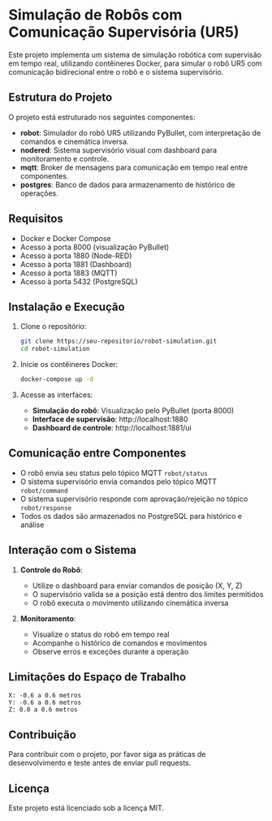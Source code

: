# Simulação de Robôs com Comunicação Supervisória (UR5)

Este projeto implementa um sistema de simulação robótica com supervisão em tempo real, utilizando contêineres Docker, para simular o robô UR5 com comunicação bidirecional entre o robô e o sistema supervisório.

## Estrutura do Projeto

O projeto está estruturado nos seguintes componentes:

- **robot**: Simulador do robô UR5 utilizando PyBullet, com interpretação de comandos e cinemática inversa.
- **nodered**: Sistema supervisório visual com dashboard para monitoramento e controle.
- **mqtt**: Broker de mensagens para comunicação em tempo real entre componentes.
- **postgres**: Banco de dados para armazenamento de histórico de operações.

## Requisitos

- Docker e Docker Compose
- Acesso à porta 8000 (visualização PyBullet)
- Acesso à porta 1880 (Node-RED)
- Acesso à porta 1881 (Dashboard)
- Acesso à porta 1883 (MQTT)
- Acesso à porta 5432 (PostgreSQL)

## Instalação e Execução

1. Clone o repositório:
   ```bash
   git clone https://seu-repositorio/robot-simulation.git
   cd robot-simulation
   ```

2. Inicie os contêineres Docker:
   ```bash
   docker-compose up -d
   ```

3. Acesse as interfaces:
   - **Simulação do robô**: Visualização pelo PyBullet (porta 8000)
   - **Interface de supervisão**: http://localhost:1880
   - **Dashboard de controle**: http://localhost:1881/ui

## Comunicação entre Componentes

- O robô envia seu status pelo tópico MQTT `robot/status`
- O sistema supervisório envia comandos pelo tópico MQTT `robot/command`
- O sistema supervisório responde com aprovação/rejeição no tópico `robot/response`
- Todos os dados são armazenados no PostgreSQL para histórico e análise

## Interação com o Sistema

1. **Controle do Robô**:
   - Utilize o dashboard para enviar comandos de posição (X, Y, Z)
   - O supervisório valida se a posição está dentro dos limites permitidos
   - O robô executa o movimento utilizando cinemática inversa

2. **Monitoramento**:
   - Visualize o status do robô em tempo real
   - Acompanhe o histórico de comandos e movimentos
   - Observe erros e exceções durante a operação

## Limitações do Espaço de Trabalho

```
X: -0.6 a 0.6 metros
Y: -0.6 a 0.6 metros
Z: 0.0 a 0.6 metros
```

## Contribuição

Para contribuir com o projeto, por favor siga as práticas de desenvolvimento e teste antes de enviar pull requests.

## Licença

Este projeto está licenciado sob a licença MIT. 